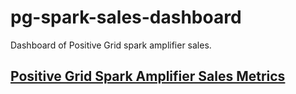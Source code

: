 # pg-spark-sales-dashboard
Dashboard of Positive Grid spark amplifier sales.

## [Positive Grid Spark Amplifier Sales Metrics](https://pg-spark-sales-dashboard.herokuapp.com/)


